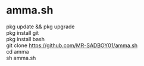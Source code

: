 # amma.sh 
                                                                    
pkg update && pkg upgrade                     
pkg install git                                 
pkg install bash                                 
git clone https://github.com/MR-SADBOY01/amma.sh       
cd amma                                          
sh amma.sh
